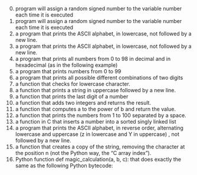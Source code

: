 0.  program will assign a random signed number to the variable number each time it is executed
1.  program will assign a random signed number to the variable number each time it is executed
2. a program that prints the ASCII alphabet, in lowercase, not followed by a new line.
3. a program that prints the ASCII alphabet, in lowercase, not followed by a new line.
4. a program that prints all numbers from 0 to 98 in decimal and in hexadecimal (as in the following example)
5. a program that prints numbers from 0 to 99
6. a program that prints all possible different combinations of two digits
7. a function that checks for lowercase character.
8. a function that prints a string in uppercase followed by a new line.
9. a function that prints the last digit of a number
10. a function that adds two integers and returns the result.
11. a function that computes a to the power of b and return the value.
12. a function that prints the numbers from 1 to 100 separated by a space.
13. a function in C that inserts a number into a sorted singly linked list
14. a program that prints the ASCII alphabet, in reverse order, alternating lowercase and uppercase (z in lowercase and Y in uppercase) , not followed by a new line.
15. a function that creates a copy of the string, removing the character at the position n (not the Python way, the “C array index”).
16. Python function def magic_calculation(a, b, c): that does exactly the same as the following Python bytecode:
